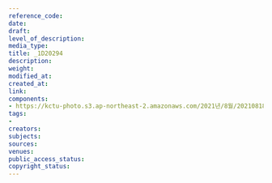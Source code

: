 ```yaml
---
reference_code: 
date: 
draft: 
level_of_description: 
media_type: 
title: _1D20294
description: 
weight: 
modified_at: 
created_at: 
link: 
components:
- https://kctu-photo.s3.ap-northeast-2.amazonaws.com/2021년/8월/20210818_양경수+민주노총+위원장+출입기자단+기자간담회/_1D20294.jpg
tags:
- 
creators: 
subjects: 
sources: 
venues: 
public_access_status: 
copyright_status: 
---
```

